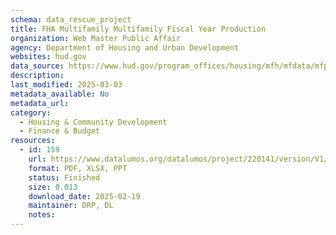 ```yaml
---
schema: data_rescue_project 
title: FHA Multifamily Multifamily Fiscal Year Production
organization: Web Master Public Affair
agency: Department of Housing and Urban Development
websites: hud.gov
data_source: https://www.hud.gov/program_offices/housing/mfh/mfdata/mfproduction
description: 
last_modified: 2025-03-03
metadata_available: No
metadata_url: 
category:
  - Housing & Community Development 
  - Finance & Budget 
resources:
  - id: 159
    url: https://www.datalumos.org/datalumos/project/220141/version/V1/view
    format: PDF, XLSX, PPT
    status: Finished
    size: 0.013
    download_date: 2025-02-19
    maintainer: DRP, DL
    notes: 
---
```

